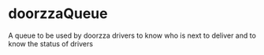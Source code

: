 # doorzzaQueue
A queue to be used by doorzza drivers to know who is next to deliver and to know the status of drivers
